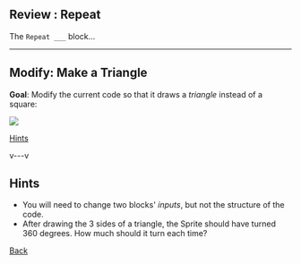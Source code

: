 ## Review : Repeat

The `Repeat ___` block...

---
<!-- .slide: id="triangle" -->
## Modify: Make a Triangle

**Goal**: Modify the current code so that it draws a *triangle* instead of a square:

![](media/sample/construct/triangle.png)

<div class="quiz">

[Hints](#/triangle-hints)

</div>

v---v
<!-- .slide: id="triangle-hints" -->
## Hints

* You will need to change two blocks' *inputs*, but not the structure of the code.
* After drawing the 3 sides of a triangle, the Sprite should have turned 360 degrees. How much should it turn each time?

[Back](#/triangle)


